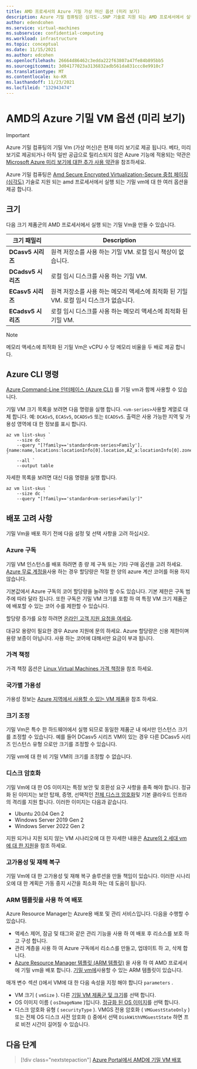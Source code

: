 ```yaml
---
title: AMD 프로세서의 Azure 기밀 가상 머신 옵션 (미리 보기)
description: Azure 기밀 컴퓨팅은 심각도-.SNP 기술로 지원 되는 AMD 프로세서에서 실행 되는 기밀 가상 컴퓨터에 대 한 여러 옵션을 제공 합니다.
author: edendcohen
ms.service: virtual-machines
ms.subservice: confidential-computing
ms.workload: infrastructure
ms.topic: conceptual
ms.date: 11/15/2021
ms.author: edcohen
ms.openlocfilehash: 26664d86462c3edda222f63807a47fe84b895bb5
ms.sourcegitcommit: 3d04177023a3136832adb561da831ccc8e9910c7
ms.translationtype: MT
ms.contentlocale: ko-KR
ms.lasthandoff: 11/23/2021
ms.locfileid: "132943474"
---
```

# <a name="azure-confidential-vm-options-on-amd-preview"></a>AMD의 Azure 기밀 VM 옵션 (미리 보기)

> [!IMPORTANT]
> Azure 기밀 컴퓨팅의 기밀 Vm (가상 머신)은 현재 미리 보기로 제공 됩니다.
> 베타, 미리 보기로 제공되거나 아직 일반 공급으로 릴리스되지 않은 Azure 기능에 적용되는 약관은 [Microsoft Azure 미리 보기에 대한 추가 사용 약관](https://azure.microsoft.com/support/legal/preview-supplemental-terms/)을 참조하세요.

Azure 기밀 컴퓨팅은 [Amd Secure Encrypted Virtualization-Secure 중첩 페이징 (심각도)](https://www.amd.com/system/files/TechDocs/SEV-SNP-strengthening-vm-isolation-with-integrity-protection-and-more.pdf) 기술로 지원 되는 amd 프로세서에서 실행 되는 기밀 vm에 대 한 여러 옵션을 제공 합니다.

## <a name="sizes"></a>크기

다음 크기 제품군의 AMD 프로세서에서 실행 되는 기밀 Vm을 만들 수 있습니다.

| 크기 패밀리          | Description                                                                         |
| ------------------ | ----------------------------------------------------------------------------------- |
| **DCasv5 시리즈**  | 원격 저장소를 사용 하는 기밀 VM. 로컬 임시 책상이 없습니다.                  |
| **DCadsv5 시리즈** | 로컬 임시 디스크를 사용 하는 기밀 VM.                                        |
| **ECasv5 시리즈**  | 원격 저장소를 사용 하는 메모리 액세스에 최적화 된 기밀 VM. 로컬 임시 디스크가 없습니다. |
| **ECadsv5 시리즈** | 로컬 임시 디스크를 사용 하는 메모리 액세스에 최적화 된 기밀 VM.                       |

> [!NOTE]
> 메모리 액세스에 최적화 된 기밀 Vm은 vCPU 수 당 메모리 비율을 두 배로 제공 합니다.

## <a name="azure-cli-commands"></a>Azure CLI 명령

[Azure Command-Line 인터페이스 (Azure CLI)](/cli/azure/install-azure-cli) 를 기밀 vm과 함께 사용할 수 있습니다.

기밀 VM 크기 목록을 보려면 다음 명령을 실행 합니다. `<vm-series>`사용할 계열로 대체 합니다. 예: `DCASv5`, `ECASv5`, `DCADSv5` 또는 `ECADSv5`. 출력은 사용 가능한 지역 및 가용성 영역에 대 한 정보를 표시 합니다.

```azurecli-interactive
az vm list-skus `
    --size dc `
    --query "[?family=='standard<vm-series>Family'].{name:name,locations:locationInfo[0].location,AZ_a:locationInfo[0].zones[0],AZ_b:locationInfo[0].zones[1],AZ_c:locationInfo[0].zones[2]}" `
    --all `
    --output table
```

자세한 목록을 보려면 대신 다음 명령을 실행 합니다.

```azurecli-interactive
az vm list-skus `
    --size dc `
    --query "[?family=='standard<vm-series>Family']" 
```

## <a name="deployment-considerations"></a>배포 고려 사항

기밀 Vm을 배포 하기 전에 다음 설정 및 선택 사항을 고려 하십시오.

### <a name="azure-subscription"></a>Azure 구독

기밀 VM 인스턴스를 배포 하려면 종 량 제 구독 또는 기타 구매 옵션을 고려 하세요. [Azure 무료 계정을](https://azure.microsoft.com/free/)사용 하는 경우 할당량은 적절 한 양의 azure 계산 코어를 허용 하지 않습니다.

기본값에서 Azure 구독의 코어 할당량을 늘려야 할 수도 있습니다. 기본 제한은 구독 범주에 따라 달라 집니다. 또한 구독은 기밀 VM 크기를 포함 하 여 특정 VM 크기 제품군에 배포할 수 있는 코어 수를 제한할 수 있습니다. 

할당량 증가를 요청 하려면 [온라인 고객 지원 요청을 여세요](../azure-portal/supportability/per-vm-quota-requests.md). 

대규모 용량이 필요한 경우 Azure 지원에 문의 하세요. Azure 할당량은 신용 제한이며 용량 보증이 아닙니다. 사용 하는 코어에 대해서만 요금이 부과 됩니다.

### <a name="pricing"></a>가격 책정

가격 책정 옵션은 [Linux Virtual Machines 가격 책정](https://azure.microsoft.com/pricing/details/virtual-machines/linux/)을 참조 하세요. 

### <a name="regional-availability"></a>국가별 가용성

가용성 정보는 [Azure 지역에서 사용할 수 있는 VM 제품](https://azure.microsoft.com/global-infrastructure/services/?products=virtual-machines)을 참조 하세요.

### <a name="resizing"></a>크기 조정

기밀 Vm은 특수 한 하드웨어에서 실행 되므로 동일한 제품군 내 에서만 인스턴스 크기를 조정할 수 있습니다. 예를 들어 DCasv5 시리즈 VM이 있는 경우 다른 DCasv5 시리즈 인스턴스 유형 으로만 크기를 조정할 수 있습니다.

기밀 vm에 대 한 비 기밀 VM의 크기를 조정할 수 없습니다.

### <a name="disk-encryption"></a>디스크 암호화

기밀 Vm에 대 한 OS 이미지는 특정 보안 및 호환성 요구 사항을 충족 해야 합니다. 정규화 된 이미지는 보안 탑재, 증명, 선택적인 [전체 디스크 암호화](confidential-vm-overview.md#full-disk-encryption)및 기본 클라우드 인프라의 격리를 지원 합니다. 이러한 이미지는 다음과 같습니다.

- Ubuntu 20.04 Gen 2
- Windows Server 2019 Gen 2
- Windows Server 2022 Gen 2

지원 되거나 지원 되지 않는 VM 시나리오에 대 한 자세한 내용은 [Azure의 2 세대 vm에 대 한 지원](../virtual-machines/generation-2.md)을 참조 하세요. 

### <a name="high-availability-and-disaster-recovery"></a>고가용성 및 재해 복구

기밀 Vm에 대 한 고가용성 및 재해 복구 솔루션을 만들 책임이 있습니다. 이러한 시나리오에 대 한 계획은 가동 중지 시간을 최소화 하는 데 도움이 됩니다.

### <a name="deployment-with-arm-templates"></a>ARM 템플릿을 사용 하 여 배포

Azure Resource Manager는 Azure용 배포 및 관리 서비스입니다. 다음을 수행할 수 있습니다.

- 액세스 제어, 잠금 및 태그와 같은 관리 기능을 사용 하 여 배포 후 리소스를 보호 하 고 구성 합니다. 
- 관리 계층을 사용 하 여 Azure 구독에서 리소스를 만들고, 업데이트 하 고, 삭제 합니다.
- [Azure Resource Manager 템플릿 (ARM 템플릿)](../azure-resource-manager/templates/overview.md) 을 사용 하 여 AMD 프로세서에 기밀 vm을 배포 합니다. [기밀 vm에](https://aka.ms/CVMTemplate)사용할 수 있는 ARM 템플릿이 있습니다. 

매개 변수 섹션 ()에서 VM에 대 한 다음 속성을 지정 해야 합니다 `parameters` . 

- VM 크기 ( `vmSize` ). 다른 [기밀 VM 제품군 및 크기](#sizes)를 선택 합니다.
- OS 이미지 이름 ( `osImageName` )입니다. [정규화 된 OS 이미지](#disk-encryption)를 선택 합니다.
- 디스크 암호화 유형 ( `securityType` ). VMGS 전용 암호화 ( `VMGuestStateOnly` ) 또는 전체 OS 디스크 사전 암호화 () 중에서 선택 `DiskWithVMGuestState` 하면 프로 비전 시간이 길어질 수 있습니다.

## <a name="next-steps"></a>다음 단계 

> [!div class="nextstepaction"]
> [Azure Portal에서 AMD에 기밀 VM 배포](quick-create-confidential-vm-portal-amd.md)
